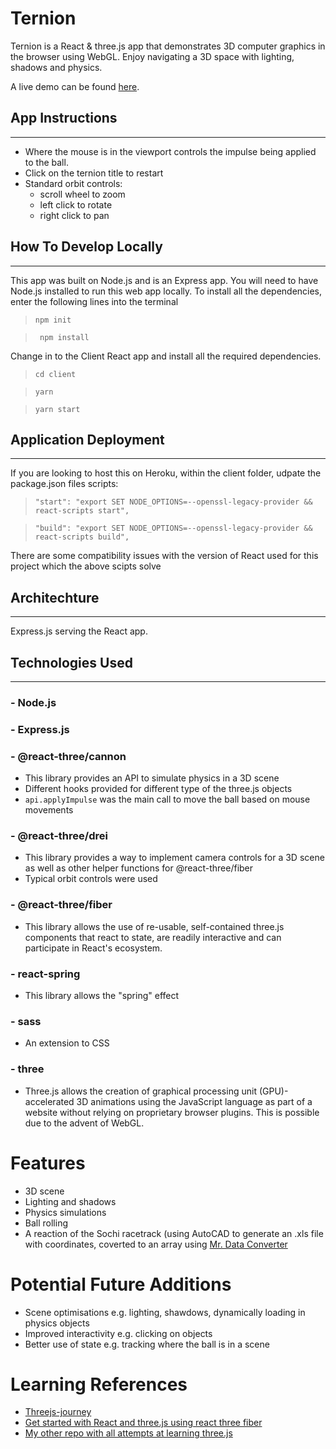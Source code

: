 # Ternion
Ternion is a React & three.js app that demonstrates 3D computer graphics in the browser using WebGL. Enjoy navigating a 3D space with lighting, shadows and physics. 

A live demo can be found [here](https://ternion.herokuapp.com/).

## App Instructions
---
- Where the mouse is in the viewport controls the impulse being applied to the ball.
- Click on the ternion title to restart
- Standard orbit controls: 
    - scroll wheel to zoom
    - left click to rotate
    - right click to pan

## How To Develop Locally
---
This app was built on Node.js and is an Express app. You will need to have Node.js installed to run this web app locally. To install all the dependencies, enter the following lines into the terminal

>` npm init `

>` npm install`

Change in to the Client React app and install all the required dependencies. 

>` cd client `

>` yarn `

>` yarn start `

## Application Deployment 
---
If you are looking to host this on Heroku, within the client folder, udpate the package.json files scripts:

>` "start": "export SET NODE_OPTIONS=--openssl-legacy-provider && react-scripts start", `

>` "build": "export SET NODE_OPTIONS=--openssl-legacy-provider && react-scripts build", `

There are some compatibility issues with the version of React used for this project which the above scipts solve

## Architechture
---
Express.js serving the React app.

## Technologies Used
---
### - Node.js
### - Express.js
### - @react-three/cannon
- This library provides an API to simulate physics in a 3D scene
- Different hooks provided for different type of the three.js objects
- `api.applyImpulse` was the main call to move the ball based on mouse movements
### - @react-three/drei
- This library provides a way to implement camera controls for a 3D scene as well as other helper functions for @react-three/fiber
- Typical orbit controls were used
### - @react-three/fiber
- This library allows the use of re-usable, self-contained three.js components that react to state, are readily interactive and can participate in React's ecosystem.
### - react-spring
- This library allows the "spring" effect
### - sass
- An extension to CSS
### - three
- Three.js allows the creation of graphical processing unit (GPU)-accelerated 3D animations using the JavaScript language as part of a website without relying on proprietary browser plugins. This is possible due to the advent of WebGL.

# Features
- 3D scene
- Lighting and shadows
- Physics simulations
- Ball rolling 
- A reaction of the Sochi racetrack (using AutoCAD to generate an .xls file with coordinates, coverted to an array using [Mr. Data Converter](https://shancarter.github.io/mr-data-converter/)

# Potential Future Additions
- Scene optimisations e.g. lighting, shawdows, dynamically loading in physics objects
- Improved interactivity e.g. clicking on objects
- Better use of state e.g. tracking where the ball is in a scene

# Learning References 
- [Threejs-journey](https://threejs-journey.com/)
- [Get started with React and three.js using react three fiber](https://www.youtube.com/watch?v=fdtqqyeKRJk)
- [My other repo with all attempts at learning three.js](https://github.com/vjohndo/three-react)